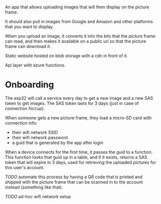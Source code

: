 An app that allows uploading images that will then display on the picture frame.

It should also pull in images from Google and Amazon and other platforms that you want to display.

When you upload an image, it converts it into the bits that the picture frame can read, and then makes it available on a public url so that the picture frame can download it.

Static website hosted on blob storage with a cdn in front of it.

Api layer with azure functions.


# Onboarding

The esp32 will call a service every day to get a new image and a new SAS token to get images. The SAS token lasts for 3 days (just in case of connection hiccup).

When someone gets a new picture frame, they load a micro-SD card with connection info:
* their wifi network SSID
* their wifi network password
* a guid that is generated by the app after login

When a device connects for the first time, it passes the guid to a function. This function looks that guid up in a table, and if it exists, returns a SAS token that will expire in 3 days, used for retrieving the uploaded
pictures for this user's account.

*TODO* automate this process by having a QR code that is printed and shipped with the picture frame that can be scanned in to the account instead (something like that).

*TODO* ad-hoc wifi network setup